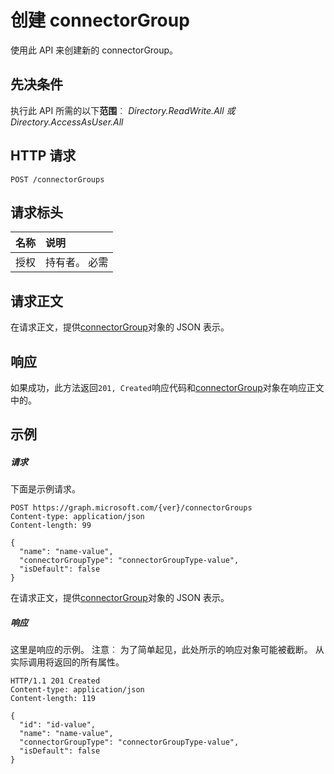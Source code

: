 # <a name="create-connectorgroup"></a>创建 connectorGroup

使用此 API 来创建新的 connectorGroup。
## <a name="prerequisites"></a>先决条件
执行此 API 所需的以下**范围**︰ *Directory.ReadWrite.All 或 Directory.AccessAsUser.All*
## <a name="http-request"></a>HTTP 请求
<!-- { "blockType": "ignored" } -->
```http
POST /connectorGroups

```
## <a name="request-headers"></a>请求标头
| 名称       | 说明|
|:---------------|:----------|
| 授权  | 持有者。 必需|

## <a name="request-body"></a>请求正文
在请求正文，提供[connectorGroup](../resources/connectorgroup.md)对象的 JSON 表示。


## <a name="response"></a>响应
如果成功，此方法返回`201, Created`响应代码和[connectorGroup](../resources/connectorgroup.md)对象在响应正文中的。

## <a name="example"></a>示例
##### <a name="request"></a>请求
下面是示例请求。
<!-- {
  "blockType": "request",
  "name": "create_connectorgroup_from_connectorgroups"
}-->
```http
POST https://graph.microsoft.com/{ver}/connectorGroups
Content-type: application/json
Content-length: 99

{
  "name": "name-value",
  "connectorGroupType": "connectorGroupType-value",
  "isDefault": false
}
```
在请求正文，提供[connectorGroup](../resources/connectorgroup.md)对象的 JSON 表示。
##### <a name="response"></a>响应
这里是响应的示例。 注意︰ 为了简单起见，此处所示的响应对象可能被截断。 从实际调用将返回的所有属性。
<!-- {
  "blockType": "response",
  "truncated": true,
  "@odata.type": "microsoft.graph.connectorGroup"
} -->
```http
HTTP/1.1 201 Created
Content-type: application/json
Content-length: 119

{
  "id": "id-value",
  "name": "name-value",
  "connectorGroupType": "connectorGroupType-value",
  "isDefault": false
}
```

<!-- uuid: 8fcb5dbc-d5aa-4681-8e31-b001d5168d79
2015-10-25 14:57:30 UTC -->
<!-- {
  "type": "#page.annotation",
  "description": "Create connectorGroup",
  "keywords": "",
  "section": "documentation",
  "tocPath": ""
}-->

